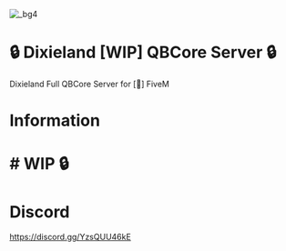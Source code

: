 ![_bg4](https://github.com/user-attachments/assets/114b7170-8a23-4ccb-8a0f-9215d8daf39a)
# 🔒 Dixieland [WIP] QBCore Server 🔒
 Dixieland Full QBCore Server for [🐌] FiveM
# Information
# # WIP 🔒
# Discord
https://discord.gg/YzsQUU46kE

